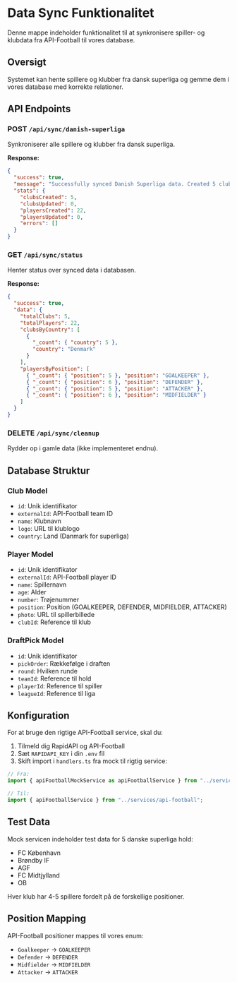 # Data Sync Funktionalitet

Denne mappe indeholder funktionalitet til at synkronisere spiller- og klubdata fra API-Football til vores database.

## Oversigt

Systemet kan hente spillere og klubber fra dansk superliga og gemme dem i vores database med korrekte relationer.

## API Endpoints

### POST `/api/sync/danish-superliga`

Synkroniserer alle spillere og klubber fra dansk superliga.

**Response:**

```json
{
  "success": true,
  "message": "Successfully synced Danish Superliga data. Created 5 clubs, updated 0 clubs, created 22 players, updated 0 players.",
  "stats": {
    "clubsCreated": 5,
    "clubsUpdated": 0,
    "playersCreated": 22,
    "playersUpdated": 0,
    "errors": []
  }
}
```

### GET `/api/sync/status`

Henter status over synced data i databasen.

**Response:**

```json
{
  "success": true,
  "data": {
    "totalClubs": 5,
    "totalPlayers": 22,
    "clubsByCountry": [
      {
        "_count": { "country": 5 },
        "country": "Denmark"
      }
    ],
    "playersByPosition": [
      { "_count": { "position": 5 }, "position": "GOALKEEPER" },
      { "_count": { "position": 6 }, "position": "DEFENDER" },
      { "_count": { "position": 5 }, "position": "ATTACKER" },
      { "_count": { "position": 6 }, "position": "MIDFIELDER" }
    ]
  }
}
```

### DELETE `/api/sync/cleanup`

Rydder op i gamle data (ikke implementeret endnu).

## Database Struktur

### Club Model

- `id`: Unik identifikator
- `externalId`: API-Football team ID
- `name`: Klubnavn
- `logo`: URL til klublogo
- `country`: Land (Danmark for superliga)

### Player Model

- `id`: Unik identifikator
- `externalId`: API-Football player ID
- `name`: Spillernavn
- `age`: Alder
- `number`: Trøjenummer
- `position`: Position (GOALKEEPER, DEFENDER, MIDFIELDER, ATTACKER)
- `photo`: URL til spillerbillede
- `clubId`: Reference til klub

### DraftPick Model

- `id`: Unik identifikator
- `pickOrder`: Rækkefølge i draften
- `round`: Hvilken runde
- `teamId`: Reference til hold
- `playerId`: Reference til spiller
- `leagueId`: Reference til liga

## Konfiguration

For at bruge den rigtige API-Football service, skal du:

1. Tilmeld dig RapidAPI og API-Football
2. Sæt `RAPIDAPI_KEY` i din `.env` fil
3. Skift import i `handlers.ts` fra mock til rigtig service:

```typescript
// Fra:
import { apiFootballMockService as apiFootballService } from "../services/api-football-mock";

// Til:
import { apiFootballService } from "../services/api-football";
```

## Test Data

Mock servicen indeholder test data for 5 danske superliga hold:

- FC København
- Brøndby IF
- AGF
- FC Midtjylland
- OB

Hver klub har 4-5 spillere fordelt på de forskellige positioner.

## Position Mapping

API-Football positioner mappes til vores enum:

- `Goalkeeper` → `GOALKEEPER`
- `Defender` → `DEFENDER`
- `Midfielder` → `MIDFIELDER`
- `Attacker` → `ATTACKER`
